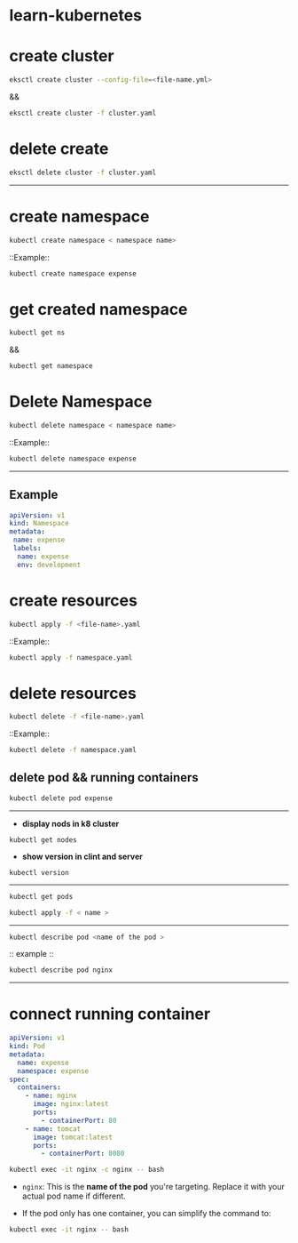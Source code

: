 # learn-kubernetes
# **create cluster**

```bash
eksctl create cluster --config-file=<file-name.yml>
```
&&

```bash
eksctl create cluster -f cluster.yaml
```

# **delete create**
```bash
eksctl delete cluster -f cluster.yaml
```
************************************************************************************************
# **create namespace**
```bash
kubectl create namespace < namespace name>
```
::Example::

```bash
kubectl create namespace expense
```

# **get created namespace**
```bash
kubectl get ns  
```
&& 
```bash
kubectl get namespace
```

# **Delete Namespace**
```bash
kubectl delete namespace < namespace name>
```
::Example::

```bash
kubectl delete namespace expense
```


************************************************************************************************

## Example
```yaml
apiVersion: v1
kind: Namespace
metadata:
 name: expense
 labels:
  name: expense
  env: development
```
# create resources
```sh
kubectl apply -f <file-name>.yaml
```
::Example::

```sh
kubectl apply -f namespace.yaml
```

# delete resources 

```sh
kubectl delete -f <file-name>.yaml
```
::Example::

```sh
kubectl delete -f namespace.yaml
```

## delete pod && running containers 
```bash
kubectl delete pod expense
```

************************************************************************************************
* **display nods in k8 cluster**
```shell
kubectl get nodes
```
* **show version in clint and server**
```shell
kubectl version 
```

* ****
```bash
kubectl get pods 
```

```bash
kubectl apply -f < name >
```

* ****
```bash
kubectl describe pod <name of the pod >
```
:: example ::

```bash
kubectl describe pod nginx
``` 
************************************************************************************************

# **connect running container**
```yaml
apiVersion: v1
kind: Pod
metadata:
  name: expense
  namespace: expense
spec:
  containers:
    - name: nginx
      image: nginx:latest
      ports:
        - containerPort: 80
    - name: tomcat
      image: tomcat:latest
      ports:
        - containerPort: 8080
```


```bash
kubectl exec -it nginx -c nginx -- bash
```
- `nginx`: This is the **name of the pod** you're targeting. Replace it with your actual pod name if different.

- If the pod only has one container, you can simplify the command to:

```bash
kubectl exec -it nginx -- bash
```
